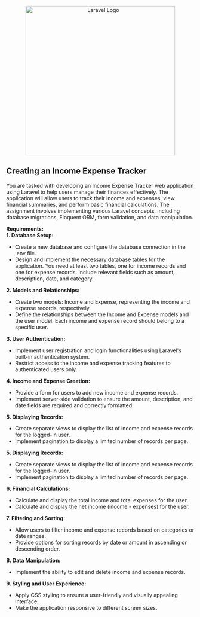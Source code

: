 <p align="center"><a href="https://laravel.com" target="_blank"><img src="https://raw.githubusercontent.com/laravel/art/master/logo-lockup/5%20SVG/2%20CMYK/1%20Full%20Color/laravel-logolockup-cmyk-red.svg" width="400" alt="Laravel Logo"></a></p>


## Creating an Income Expense Tracker

You are tasked with developing an Income Expense Tracker web application using Laravel to help users manage their finances effectively. The application will allow users to track their income and expenses, view financial summaries, and perform basic financial calculations. The assignment involves implementing various Laravel concepts, including database migrations, Eloquent ORM, form validation, and data manipulation.

<strong align="center">Requirements:</strong><br>
<strong>1. Database Setup:</strong>

- Create a new database and configure the database connection in the .env file.
- Design and implement the necessary database tables for the application. You need at least two tables, one for income records and one for expense records. Include relevant fields such as amount, description, date, and category.

<strong>2. Models and Relationships:</strong>

- Create two models: Income and Expense, representing the income and expense records, respectively.
- Define the relationships between the Income and Expense models and the user model. Each income and expense record should belong to a specific user.

<strong>3. User Authentication:</strong>
- Implement user registration and login functionalities using Laravel's built-in authentication system.
- Restrict access to the income and expense tracking features to authenticated users only.


<strong>4. Income and Expense Creation:</strong>

- Provide a form for users to add new income and expense records.
- Implement server-side validation to ensure the amount, description, and date fields are required and correctly formatted.


<strong>5. Displaying Records:</strong>
- Create separate views to display the list of income and expense records for the logged-in user.
- Implement pagination to display a limited number of records per page.

<strong>5. Displaying Records:</strong>
- Create separate views to display the list of income and expense records for the logged-in user.
- Implement pagination to display a limited number of records per page.


<strong>6. Financial Calculations:</strong>

- Calculate and display the total income and total expenses for the user.
- Calculate and display the net income (income - expenses) for the user.

<strong>7. Filtering and Sorting:</strong>

- Allow users to filter income and expense records based on categories or date ranges.
- Provide options for sorting records by date or amount in ascending or descending order.

<strong>8. Data Manipulation:</strong>
- Implement the ability to edit and delete income and expense records.

<strong>9. Styling and User Experience:</strong>
- Apply CSS styling to ensure a user-friendly and visually appealing interface.
- Make the application responsive to different screen sizes.


 
